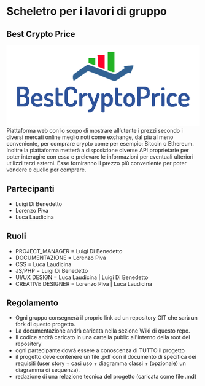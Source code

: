 # Scheletro per i lavori di gruppo                    

## Best Crypto Price 

<img src="IMG/logo_colorato.png">
Piattaforma web con lo scopo di mostrare all’utente i prezzi secondo i diversi mercati online meglio noti come exchange, dal più al meno conveniente, per comprare crypto come per esempio: Bitcoin o Ethereum.
Inoltre la piattaforma metterà a disposizione diverse API proprietarie per poter interagire con essa e prelevare le informazioni per eventuali ulteriori utilizzi terzi esterni. Esse forniranno il prezzo più conveniente per poter vendere e quello per comprare.



## Partecipanti  

* Luigi Di Benedetto
* Lorenzo Piva
* Luca Laudicina

## Ruoli  

* PROJECT_MANAGER = Luigi Di Benedetto
* DOCUMENTAZIONE = Lorenzo Piva
* CSS = Luca Laudicina 
* JS/PHP = Luigi Di Benedetto
* UI/UX DESIGN = Luca Laudicina | Luigi Di Benedetto
* CREATIVE DESIGNER = Lorenzo Piva | Luca Laudicina

## Regolamento

* Ogni gruppo consegnerà il proprio link ad un repository GIT che sarà un fork di questo progetto.
* La documentazione andrà caricata nella sezione Wiki di questo repo.
* Il codice andrà caricato in una cartella public all'interno della root del repository
* ogni partecipante dovrà essere a conoscenza di TUTTO il progetto
* il progetto deve contenere un file .pdf con il documento di specifica dei requisiti (user story + casi uso + diagramma classi + (opzionale) un diagramma di sequenza).
* redazione di una relazione tecnica del progetto (caricata come file .md)
